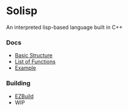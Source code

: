 # Solisp
An interpreted lisp-based language built in C++

### Docs
- [Basic Structure](https://github.com/stuin/Solisp/blob/master/Docs/Basics.md)
- [List of Functions](https://github.com/stuin/Solisp/blob/master/Docs/Functions.md)
- [Example](https://github.com/stuin/Solisp/blob/master/test.solisp)

### Building
- [EZBuild](https://github.com/stuin/ezbuild)
- WIP
